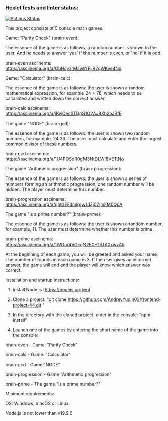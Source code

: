 ### Hexlet tests and linter status:

[![Actions Status](https://github.com/AndreyYudin03/frontend-project-44/actions/workflows/hexlet-check.yml/badge.svg)](https://github.com/AndreyYudin03/frontend-project-44/actions)

This project consists of 5 console math games.

Game: "Parity Check" (brain-even):

The essence of the game is as follows: a random number is shown to the user. And he needs to answer 'yes' if the number is even, or 'no' if it is odd.

brain-even asciinema:
https://asciinema.org/a/ObHcyzrMawlYEjiR2qWKve4No

Game: "Calculator" (brain-calc):

The essence of the game is as follows: the user is shown a random mathematical expression, for example 24 + 76, which needs to be calculated and written down the correct answer.

brain-calc asciinema:
https://asciinema.org/a/jKwCecSTDgS1Q2AJ8Xb2aJBfE

The game "NODE" (brain-gcd):

The essence of the game is as follows: the user is shown two random numbers, for example, 24 36. The user must calculate and enter the largest common divisor of these numbers.

brain-gcd asciinema:
https://asciinema.org/a/1U4PQSdR0gM3NtDLWI8VETtNo

The game "Arithmetic progression" (brain-progression):

The essence of the game is as follows: the user is shown a series of numbers forming an arithmetic progression, one random number will be hidden. The player must determine this number.

brain-progression asciinema:
https://asciinema.org/a/qhlGEFdm8gw1dZj0ZjmFM0QpA

The game "Is a prime number?" (brain-prime):

The essence of the game is as follows: the user is shown a random number, for example, 11. The user must determine whether this number is prime.

brain-prime asciinema:
https://asciinema.org/a/1WOur4VGkqN2E0H1STA0xwxAb

At the beginning of each game, you will be greeted and asked your name.
The number of rounds in each game is 3.
If the user gives an incorrect answer, the game will end and the player will know which answer was correct.

Installation and startup instructions:

1. install Node.js (https://nodejs.org/en).

2. Clone a project: "git clone https://github.com/AndreyYudin03/frontend-project-44.git "

3. In the directory with the cloned project, enter in the console: "npm install"

4. Launch one of the games by entering the short name of the game into the console:

brain-even - Game: "Parity Check"

brain-calc - Game: "Calculator"

brain-gcd - Game "NODE"

brain-progression - Game "Arithmetic progression"

brain-prime - The game "Is a prime number?"

Minimum requirements:

OS: Windows, macOS or Linux.

Node.js is not lower than v19.9.0
